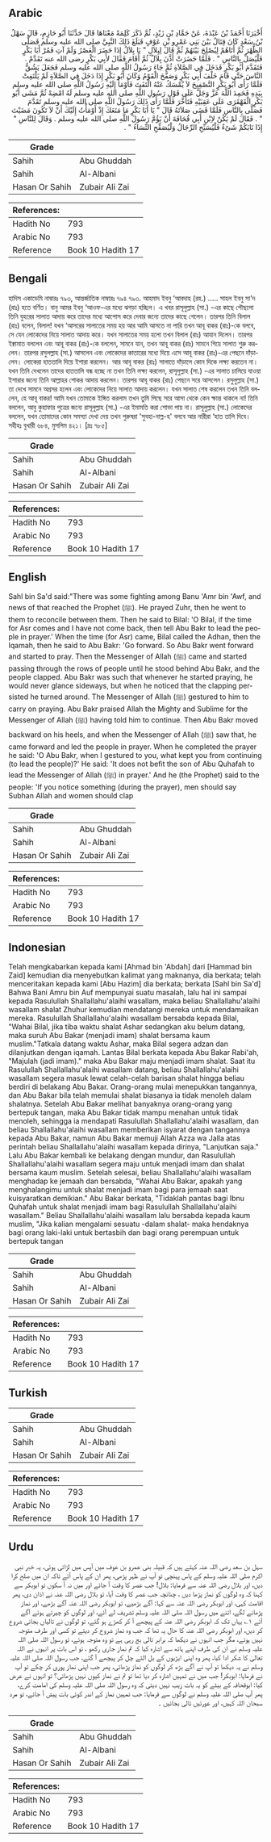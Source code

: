 ## Arabic


<div dir="rtl" lang="ar" style={{fontSize:'larger',backgroundColor:'#f8f9fa',padding:20}}>
أَخْبَرَنَا أَحْمَدُ بْنُ عَبْدَةَ، عَنْ حَمَّادِ بْنِ زَيْدٍ، ثُمَّ ذَكَرَ كَلِمَةً مَعْنَاهَا قَالَ حَدَّثَنَا أَبُو حَازِمٍ، قَالَ سَهْلُ بْنُ سَعْدٍ كَانَ قِتَالٌ بَيْنَ بَنِي عَمْرِو بْنِ عَوْفٍ فَبَلَغَ ذَلِكَ النَّبِيَّ صلى الله عليه وسلم فَصَلَّى الظُّهْرَ ثُمَّ أَتَاهُمْ لِيُصْلِحَ بَيْنَهُمْ ثُمَّ قَالَ لِبِلاَلٍ ‏"‏ يَا بِلاَلُ إِذَا حَضَرَ الْعَصْرُ وَلَمْ آتِ فَمُرْ أَبَا بَكْرٍ فَلْيُصَلِّ بِالنَّاسِ ‏"‏ ‏.‏ فَلَمَّا حَضَرَتْ أَذَّنَ بِلاَلٌ ثُمَّ أَقَامَ فَقَالَ لأَبِي بَكْرٍ رضى الله عنه تَقَدَّمْ ‏.‏ فَتَقَدَّمَ أَبُو بَكْرٍ فَدَخَلَ فِي الصَّلاَةِ ثُمَّ جَاءَ رَسُولُ اللَّهِ صلى الله عليه وسلم فَجَعَلَ يَشُقُّ النَّاسَ حَتَّى قَامَ خَلْفَ أَبِي بَكْرٍ وَصَفَّحَ الْقَوْمُ وَكَانَ أَبُو بَكْرٍ إِذَا دَخَلَ فِي الصَّلاَةِ لَمْ يَلْتَفِتْ فَلَمَّا رَأَى أَبُو بَكْرٍ التَّصْفِيحَ لاَ يُمْسَكُ عَنْهُ الْتَفَتَ فَأَوْمَأَ إِلَيْهِ رَسُولُ اللَّهِ صلى الله عليه وسلم بِيَدِهِ فَحَمِدَ اللَّهَ عَزَّ وَجَلَّ عَلَى قَوْلِ رَسُولِ اللَّهِ صلى الله عليه وسلم لَهُ امْضِهْ ثُمَّ مَشَى أَبُو بَكْرٍ الْقَهْقَرَى عَلَى عَقِبَيْهِ فَتَأَخَّرَ فَلَمَّا رَأَى ذَلِكَ رَسُولُ اللَّهِ صلى الله عليه وسلم تَقَدَّمَ فَصَلَّى بِالنَّاسِ فَلَمَّا قَضَى صَلاَتَهُ قَالَ ‏"‏ يَا أَبَا بَكْرٍ مَا مَنَعَكَ إِذْ أَوْمَأْتُ إِلَيْكَ أَنْ لاَ تَكُونَ مَضَيْتَ ‏"‏ ‏.‏ فَقَالَ لَمْ يَكُنْ لاِبْنِ أَبِي قُحَافَةَ أَنْ يَؤُمَّ رَسُولَ اللَّهِ صلى الله عليه وسلم ‏.‏ وَقَالَ لِلنَّاسِ ‏"‏ إِذَا نَابَكُمْ شَىْءٌ فَلْيُسَبِّحِ الرِّجَالُ وَلْيُصَفِّحِ النِّسَاءُ ‏"‏ ‏.‏
</div>
<div style={{backgroundColor:'#f8f9fa',padding:20, marginBottom: 10}}><table> <thead> <tr> <th>Grade</th> <th></th> </tr> </thead> <tbody> <tr><td>Sahih</td><td>Abu Ghuddah</td></tr><tr><td>Sahih</td><td>Al-Albani</td></tr><tr><td>Hasan Or Sahih</td><td>Zubair Ali Zai</td></tr></tbody></table><table> <thead> <tr> <th>References:</th> <th></th> </tr> </thead> <tbody><tr><td>Hadith No</td><td>793</td></tr><tr><td>Arabic No</td><td>793</td></tr><tr><td>Reference</td><td>Book 10 Hadith 17</td></tr></tbody></table></div>

## Bengali


<div dir="ltr" lang="bn" style={{fontSize:'larger',backgroundColor:'#f8f9fa',padding:20}}>
হাদিস একাডেমি নাম্বারঃ ৭৯৩, আন্তর্জাতিক নাম্বারঃ ৭৯৪ ৭৯৩. আহমাদ ইবনু ‘আবদাহ (রহ.) ..... সাহল ইবনু সা'দ (রাঃ) হতে বর্ণিত। বানু আমর ইবনু ‘আওফ-এর মধ্যে ঝগড়া হচ্ছিল। এ খবর রাসূলুল্লাহ (সা.) -এর কাছে পৌছলো তিনি যুহরের সালাত আদায় করে তাদের মধ্যে আপোস করে দেবার জন্যে তাদের কাছে গেলেন। তারপর তিনি বিলাল (রাঃ) বলেন, বিলাল! যখন ‘আসরের সালাতের সময় হয় আর আমি আসতে না পারি তখন আবূ বাকর (রাঃ)-কে বলবে, সে যেন লোকেদের নিয়ে সালাত আদায় করে। যখন সালাতের সময় হলো তখন বিলাল (রাঃ) আযান দিলেন। তারপর ইক্বামাত বললেন এবং আবূ বাকর (রাঃ)-কে বললেন, সামনে যান, তখন আবূ বাকর (রাঃ) সামনে গিয়ে সালাত শুরু করলেন। তারপর রসুলল্লাহ (সা.) আসলেন এবং লোকেদের কাতারের মধ্যে দিয়ে এসে আবূ বাকর (রাঃ)-এর পেছনে দাঁড়ালেন। লোকেরা হাততালি দিয়ে ইশারা করলেন। আর আবূ বাকর (রাঃ) সালাতে দাঁড়ালে কোন দিকে লক্ষ্য করতেন না। যখন তিনি দেখলেন তাদের হাততালি বন্ধ হচ্ছে না তখন তিনি লক্ষ্য করলেন, রাসূলুল্লাহ (সা.) -এর সালাত চালিয়ে যাওয়া ইশারার জন্যে তিনি আল্লাহর শোকর আদায় করলেন। তারপর আবূ বাকর (রাঃ) পেছনে সরে আসলেন। রসুলুল্লাহ (সা.) তা দেখে সামনে অগ্রসর হলেন এবং লোকেদের নিয়ে সালাত আদায় করলেন। যখন সালাত শেষ করলেন তখন তিনি বললেন, হে আবূ বাকর! আমি যখন তোমাকে ইঙ্গিত করলাম তখন তুমি পিছে সরে আসা থেকে কেন ক্ষান্ত থাকলে না! তিনি বললেন, আবু কুহাফার পুত্রের জন্যে রাসূলুল্লাহ (সা.) -এর ইমামতি করা শোভা পায় না। রাসূলুল্লাহ (সা.) লোকেদের বললেন, যখন তোমাদের কোন সমস্যা দেখা দেয় তখন পুরুষরা 'সুবহা-নাল্ল-হ' বলবে আর নারীরা ‘হাত তালি দিবে। সহীহঃ বুখারী ৬৮৪, মুসলিম ৪২১। [দ্রঃ ৭৮৫]
</div>
<div style={{backgroundColor:'#f8f9fa',padding:20, marginBottom: 10}}><table> <thead> <tr> <th>Grade</th> <th></th> </tr> </thead> <tbody> <tr><td>Sahih</td><td>Abu Ghuddah</td></tr><tr><td>Sahih</td><td>Al-Albani</td></tr><tr><td>Hasan Or Sahih</td><td>Zubair Ali Zai</td></tr></tbody></table><table> <thead> <tr> <th>References:</th> <th></th> </tr> </thead> <tbody><tr><td>Hadith No</td><td>793</td></tr><tr><td>Arabic No</td><td>793</td></tr><tr><td>Reference</td><td>Book 10 Hadith 17</td></tr></tbody></table></div>

## English


<div dir="ltr" lang="en" style={{fontSize:'larger',backgroundColor:'#f8f9fa',padding:20}}>
Sahl bin Sa'd said:"There was some fighting among Banu 'Amr bin 'Awf, and news of that reached the Prophet (ﷺ). He prayed Zuhr, then he went to them to reconcile between them. Then he said to Bilal: 'O Bilal, if the time for Asr comes and I have not come back, then tell Abu Bakr to lead the people in prayer.' When the time (for Asr) came, Bilal called the Adhan, then the Iqamah, then he said to Abu Bakr: 'Go forward. So Abu Bakr went forward and started to pray. Then the Messenger of Allah (ﷺ) came and started passing through the rows of people until he stood behind Abu Bakr, and the people clapped. Abu Bakr was such that whenever he started praying, he would never glance sideways, but when he noticed that the clapping persisted he turned around. The Messenger of Allah (ﷺ) gestured to him to carry on praying. Abu Bakr praised Allah the Mighty and Sublime for the Messenger of Allah (ﷺ) having told him to continue. Then Abu Bakr moved backward on his heels, and when the Messenger of Allah (ﷺ) saw that, he came forward and led the people in prayer. When he completed the prayer he said: 'O Abu Bakr, when I gestured to you, what kept you from continuing (to lead the people)?' He said: 'It does not befit the son of Abu Quhafah to lead the Messenger of Allah (ﷺ) in prayer.' And he (the Prophet) said to the people: 'If you notice something (during the prayer), men should say Subhan Allah and women should clap
</div>
<div style={{backgroundColor:'#f8f9fa',padding:20, marginBottom: 10}}><table> <thead> <tr> <th>Grade</th> <th></th> </tr> </thead> <tbody> <tr><td>Sahih</td><td>Abu Ghuddah</td></tr><tr><td>Sahih</td><td>Al-Albani</td></tr><tr><td>Hasan Or Sahih</td><td>Zubair Ali Zai</td></tr></tbody></table><table> <thead> <tr> <th>References:</th> <th></th> </tr> </thead> <tbody><tr><td>Hadith No</td><td>793</td></tr><tr><td>Arabic No</td><td>793</td></tr><tr><td>Reference</td><td>Book 10 Hadith 17</td></tr></tbody></table></div>

## Indonesian


<div dir="ltr" lang="id" style={{fontSize:'larger',backgroundColor:'#f8f9fa',padding:20}}>
Telah mengkabarkan kepada kami [Ahmad bin 'Abdah] dari [Hammad bin Zaid] kemudian dia menyebutkan kalimat yang maknanya, dia berkata; telah menceritakan kepada kami [Abu Hazim] dia berkata; berkata [Sahl bin Sa'd] Bahwa Bani Amru bin Auf mempunyai suatu masalah, lalu hal ini sampai kepada Rasulullah Shallallahu'alaihi wasallam, maka beliau Shallallahu'alaihi wasallam shalat Zhuhur kemudian mendatangi mereka untuk mendamaikan mereka. Rasulullah Shallallahu'alaihi wasallam bersabda kepada Bilal, "Wahai Bilal, jika tiba waktu shalat Ashar sedangkan aku belum datang, maka suruh Abu Bakar (menjadi imam) shalat bersama kaum muslim."Tatkala datang waktu Ashar, maka Bilal segera adzan dan dilanjutkan dengan iqamah. Lantas Bilal berkata kepada Abu Bakar Rabi'ah, "Majulah (jadi imam)." maka Abu Bakar maju menjadi imam shalat. Saat itu Rasulullah Shallallahu'alaihi wasallam datang, beliau Shallallahu'alaihi wasallam segera masuk lewat celah-celah barisan shalat hingga beliau berdiri di belakang Abu Bakar. Orang-orang mulai menepukkan tangannya, dan Abu Bakar bila telah memulai shalat biasanya ia tidak menoleh dalam shalatnya. Setelah Abu Bakar melihat banyaknya orang-orang yang bertepuk tangan, maka Abu Bakar tidak mampu menahan untuk tidak menoleh, sehingga ia mendapati Rasulullah Shallallahu'alaihi wasallam, dan beliau Shallallahu'alaihi wasallam memberikan isyarat dengan tangannya kepada Abu Bakar, namun Abu Bakar memuji Allah Azza wa Jalla atas perintah beliau Shallallahu'alaihi wasallam kepada dirinya, "Lanjutkan saja." Lalu Abu Bakar kembali ke belakang dengan mundur, dan Rasulullah Shallallahu'alaihi wasallam segera maju untuk menjadi imam dan shalat bersama kaum muslim. Setelah selesai, beliau Shallallahu'alaihi wasallam menghadap ke jemaah dan bersabda, "Wahai Abu Bakar, apakah yang menghalangimu untuk shalat menjadi imam bagi para jemaah saat kuisyaratkan demikian." Abu Bakar berkata, "Tidaklah pantas bagi Ibnu Quhafah untuk shalat menjadi imam bagi Rasulullah Shallallahu'alaihi wasallam." Beliau Shallallahu'alaihi wasallam lalu bersabda kepada kaum muslim, "Jika kalian mengalami sesuatu -dalam shalat- maka hendaknya bagi orang laki-laki untuk bertasbih dan bagi orang perempuan untuk bertepuk tangan
</div>
<div style={{backgroundColor:'#f8f9fa',padding:20, marginBottom: 10}}><table> <thead> <tr> <th>Grade</th> <th></th> </tr> </thead> <tbody> <tr><td>Sahih</td><td>Abu Ghuddah</td></tr><tr><td>Sahih</td><td>Al-Albani</td></tr><tr><td>Hasan Or Sahih</td><td>Zubair Ali Zai</td></tr></tbody></table><table> <thead> <tr> <th>References:</th> <th></th> </tr> </thead> <tbody><tr><td>Hadith No</td><td>793</td></tr><tr><td>Arabic No</td><td>793</td></tr><tr><td>Reference</td><td>Book 10 Hadith 17</td></tr></tbody></table></div>

## Turkish


<div dir="ltr" lang="tr" style={{fontSize:'larger',backgroundColor:'#f8f9fa',padding:20}}>

</div>
<div style={{backgroundColor:'#f8f9fa',padding:20, marginBottom: 10}}><table> <thead> <tr> <th>Grade</th> <th></th> </tr> </thead> <tbody> <tr><td>Sahih</td><td>Abu Ghuddah</td></tr><tr><td>Sahih</td><td>Al-Albani</td></tr><tr><td>Hasan Or Sahih</td><td>Zubair Ali Zai</td></tr></tbody></table><table> <thead> <tr> <th>References:</th> <th></th> </tr> </thead> <tbody><tr><td>Hadith No</td><td>793</td></tr><tr><td>Arabic No</td><td>793</td></tr><tr><td>Reference</td><td>Book 10 Hadith 17</td></tr></tbody></table></div>

## Urdu


<div dir="rtl" lang="ur" style={{fontSize:'larger',backgroundColor:'#f8f9fa',padding:20}}>
سہل بن سعد رضی اللہ عنہ کہتے ہیں کہ قبیلہ بنی عمرو بن عوف میں آپس میں لڑائی ہوئی، یہ خبر نبی اکرم صلی اللہ علیہ وسلم کے پاس پہنچی تو آپ نے ظہر پڑھی، پھر ان کے پاس آئے تاکہ ان میں صلح کرا دیں، اور بلال رضی اللہ عنہ سے فرمایا: بلال! جب عصر کا وقت آ جائے اور میں نہ آ سکوں تو ابوبکر سے کہنا کہ وہ لوگوں کو نماز پڑھا دیں ، چنانچہ جب عصر کا وقت آیا، تو بلال رضی اللہ عنہ نے اذان دی، پھر اقامت کہی، اور ابوبکر رضی اللہ عنہ سے کہا: آگے بڑھیے، تو ابوبکر رضی اللہ عنہ آگے بڑھے، اور نماز پڑھانے لگے، اتنے میں رسول اللہ صلی اللہ علیہ وسلم تشریف لے آئے، اور لوگوں کو چیرتے ہوئے آگے آئے ۱؎ یہاں تک کہ ابوبکر رضی اللہ عنہ کے پیچھے آ کر کھڑے ہو گئے، تو لوگوں نے تالیاں بجانی شروع کر دیں، اور ابوبکر رضی اللہ عنہ کا حال یہ تھا کہ جب وہ نماز شروع کر دیتے تو کسی اور طرف متوجہ نہیں ہوتے، مگر جب انہوں نے دیکھا کہ برابر تالی بج رہی ہے تو وہ متوجہ ہوئے، تو رسول اللہ صلی اللہ علیہ وسلم نے ان کی طرف اپنے ہاتھ سے اشارہ کیا کہ تم نماز جاری رکھو ، تو اس بات پر انہوں نے اللہ تعالیٰ کا شکر ادا کیا، پھر وہ اپنی ایڑیوں کے بل الٹے چل کر پیچھے آ گئے، جب رسول اللہ صلی اللہ علیہ وسلم نے یہ دیکھا تو آپ نے آگے بڑھ کر لوگوں کو نماز پڑھائی، پھر جب اپنی نماز پوری کر چکے تو آپ نے فرمایا: ابوبکر! جب میں نے تمہیں اشارہ کر دیا تھا تو تم نے نماز کیوں نہیں پڑھائی؟ تو انہوں نے عرض کیا: ابوقحافہ کے بیٹے کو یہ بات زیب نہیں دیتی کہ وہ رسول اللہ صلی اللہ علیہ وسلم کی امامت کرے، پھر آپ صلی اللہ علیہ وسلم نے لوگوں سے فرمایا: جب تمہیں نماز کے اندر کوئی بات پیش آ جائے، تو مرد سبحان اللہ کہیں، اور عورتیں تالی بجائیں ۔
</div>
<div style={{backgroundColor:'#f8f9fa',padding:20, marginBottom: 10}}><table> <thead> <tr> <th>Grade</th> <th></th> </tr> </thead> <tbody> <tr><td>Sahih</td><td>Abu Ghuddah</td></tr><tr><td>Sahih</td><td>Al-Albani</td></tr><tr><td>Hasan Or Sahih</td><td>Zubair Ali Zai</td></tr></tbody></table><table> <thead> <tr> <th>References:</th> <th></th> </tr> </thead> <tbody><tr><td>Hadith No</td><td>793</td></tr><tr><td>Arabic No</td><td>793</td></tr><tr><td>Reference</td><td>Book 10 Hadith 17</td></tr></tbody></table></div>